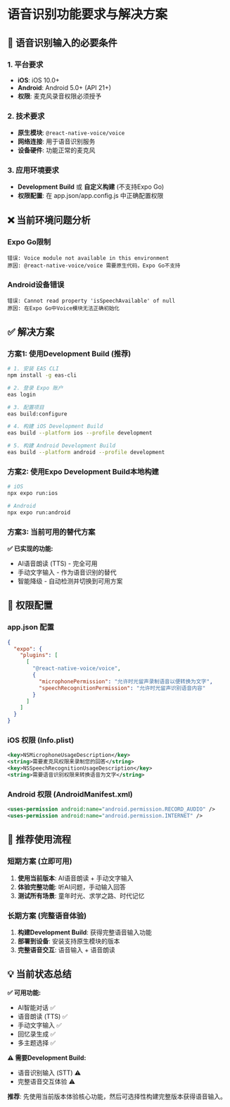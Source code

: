 # 语音识别功能要求与解决方案

## 🎤 语音识别输入的必要条件

### 1. 平台要求
- **iOS**: iOS 10.0+ 
- **Android**: Android 5.0+ (API 21+)
- **权限**: 麦克风录音权限必须授予

### 2. 技术要求
- **原生模块**: `@react-native-voice/voice`
- **网络连接**: 用于语音识别服务
- **设备硬件**: 功能正常的麦克风

### 3. 应用环境要求
- **Development Build** 或 **自定义构建** (不支持Expo Go)
- **权限配置**: 在 app.json/app.config.js 中正确配置权限

## ❌ 当前环境问题分析

### Expo Go限制
```
错误: Voice module not available in this environment
原因: @react-native-voice/voice 需要原生代码，Expo Go不支持
```

### Android设备错误
```
错误: Cannot read property 'isSpeechAvailable' of null
原因: 在Expo Go中Voice模块无法正确初始化
```

## ✅ 解决方案

### 方案1: 使用Development Build (推荐)

```bash
# 1. 安装 EAS CLI
npm install -g eas-cli

# 2. 登录 Expo 账户
eas login

# 3. 配置项目
eas build:configure

# 4. 构建 iOS Development Build
eas build --platform ios --profile development

# 5. 构建 Android Development Build  
eas build --platform android --profile development
```

### 方案2: 使用Expo Development Build本地构建

```bash
# iOS
npx expo run:ios

# Android  
npx expo run:android
```

### 方案3: 当前可用的替代方案

**✅ 已实现的功能:**
- AI语音朗读 (TTS) - 完全可用
- 手动文字输入 - 作为语音识别的替代
- 智能降级 - 自动检测并切换到可用方案

## 📱 权限配置

### app.json 配置
```json
{
  "expo": {
    "plugins": [
      [
        "@react-native-voice/voice",
        {
          "microphonePermission": "允许时光留声录制语音以便转换为文字",
          "speechRecognitionPermission": "允许时光留声识别语音内容"
        }
      ]
    ]
  }
}
```

### iOS 权限 (Info.plist)
```xml
<key>NSMicrophoneUsageDescription</key>
<string>需要麦克风权限来录制您的回答</string>
<key>NSSpeechRecognitionUsageDescription</key>
<string>需要语音识别权限来转换语音为文字</string>
```

### Android 权限 (AndroidManifest.xml)
```xml
<uses-permission android:name="android.permission.RECORD_AUDIO" />
<uses-permission android:name="android.permission.INTERNET" />
```

## 🎯 推荐使用流程

### 短期方案 (立即可用)
1. **使用当前版本**: AI语音朗读 + 手动文字输入
2. **体验完整功能**: 听AI问题，手动输入回答
3. **测试所有场景**: 童年时光、求学之路、时代记忆

### 长期方案 (完整语音体验)
1. **构建Development Build**: 获得完整语音输入功能
2. **部署到设备**: 安装支持原生模块的版本
3. **完整语音交互**: 语音输入 + 语音朗读

## 💡 当前状态总结

**✅ 可用功能:**
- AI智能对话 ✅
- 语音朗读 (TTS) ✅  
- 手动文字输入 ✅
- 回忆录生成 ✅
- 多主题选择 ✅

**⚠️ 需要Development Build:**
- 语音识别输入 (STT) ⚠️
- 完整语音交互体验 ⚠️

**推荐**: 先使用当前版本体验核心功能，然后可选择性构建完整版本获得语音输入。 